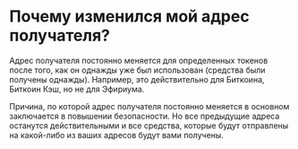 # Почему изменился мой адрес получателя?

Адрес получателя постоянно меняется для определенных токенов после того, как он однажды уже был использован (средства были получены однажды). Например, это действительно для Биткоина, Биткоин Кэш, но не для Эфириума. 

Причина, по которой адрес получателя постоянно меняется в основном заключается в повышении безопасности. Но все предыдущие адреса останутся действительными и все средства, которые будут отправлены на какой-либо из ваших адресов будут вами получены.